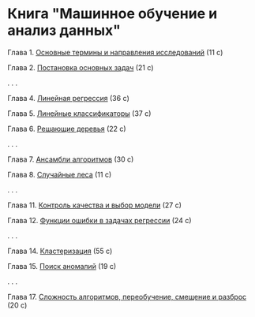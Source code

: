 # Книга "Машинное обучение и анализ данных"

Глава 1. [Основные термины и направления исследований](book_011_intro_202309.pdf) (11 c)

Глава 2. [Постановка основных задач](book_020_MLintro_202406.pdf) (21 c)

. . .

Глава 4. [Линейная регрессия](book_043_linreg_202305.pdf) (36 c)

Глава 5. [Линейные классификаторы](book_023_linclass_202308.pdf) (37 с)

Глава 6. [Решающие деревья](book_044_trees_202305.pdf) (22 с)

. . .

Глава 7. [Ансамбли алгоритмов](book_030_ens_202409.pdf) (30 с)

Глава 8. [Случайные леса](book_031_rf_202403.pdf) (11 с)

. . .

Глава 11. [Контроль качества и выбор модели](book_053_control_202309.pdf) (27 с)

Глава 12. [Функции ошибки в задачах регрессии](book_071_regressionerrors_202306.pdf) (24 с)

. . .

Глава 14. [Кластеризация](book_081_cluster_202401.pdf) (55 c)

Глава 15. [Поиск аномалий](book_047_anomaly_06.pdf) (19 с)

. . .

Глава 17. [Сложность алгоритмов, переобучение, смещение и разброс](book_048_bias_variance_202305.pdf) (20 c)
